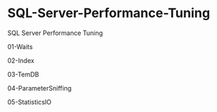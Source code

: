 # SQL-Server-Performance-Tuning
SQL Server Performance Tuning

01-Waits

02-Index

03-TemDB

04-ParameterSniffing

05-StatisticsIO
